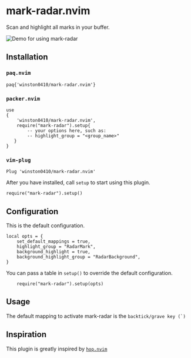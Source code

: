 # mark-radar.nvim

Scan and highlight all marks in your buffer.

![Demo for using mark-radar](./static/mark_radar_demo.gif)

## Installation

### `paq.nvim`

```shell
paq{'winston0410/mark-radar.nvim'}
```

### `packer.nvim`

```shell
use
{
    'winston0410/mark-radar.nvim',
    require("mark-radar").setup{
        -- your options here, such as:
        -- highlight_group = "<group_name>"
   }
}  
``` 

### `vim-plug`

```shell
Plug 'winston0410/mark-radar.nvim'
```

After you have installed, call `setup` to start using this plugin.

```shell
require("mark-radar").setup()
```

## Configuration

This is the default configuration.

```shell
local opts = {
    set_default_mappings = true,
    highlight_group = "RadarMark",
    background_highlight = true,                    
    background_highlight_group = "RadarBackground", 
}
```

You can pass a table in `setup()` to override the default configuration.

```shell
    require("mark-radar").setup(opts)
```

## Usage

The default mapping to activate mark-radar is the `` backtick/grave key (`) ``

## Inspiration

This plugin is greatly inspired by [`hop.nvim`](https://github.com/phaazon/hop.nvim)

